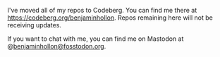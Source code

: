 I've moved all of my repos to Codeberg. You can find me there at https://codeberg.org/benjaminhollon. Repos remaining here will not be receiving updates.

If you want to chat with me, you can find me on Mastodon at @benjaminhollon@fosstodon.org.
